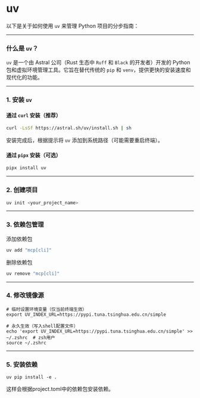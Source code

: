 # uv
以下是关于如何使用 `uv` 来管理 Python 项目的分步指南：

---

### 什么是 `uv`？
`uv` 是一个由 Astral 公司（Rust 生态中 `Ruff` 和 `Black` 的开发者）开发的 Python 包和虚拟环境管理工具。它旨在替代传统的 `pip` 和 `venv`，提供更快的安装速度和现代化的功能。

---

### 1. 安装 `uv`

#### 通过 `curl` 安装（推荐）
```bash
curl -LsSf https://astral.sh/uv/install.sh | sh
```
安装完成后，根据提示将 `uv` 添加到系统路径（可能需要重启终端）。

#### 通过 `pipx` 安装（可选）
```bash
pipx install uv
```

---

### 2. 创建项目
```bash
uv init <your_project_name>
```

---

### 3. 依赖包管理
添加依赖包
```bash
uv add "mcp[cli]"
```

删除依赖包
```bash
uv remove "mcp[cli]"
```

---

### 4. 修改镜像源
```shell
# 临时设置环境变量（仅当前终端生效）
export UV_INDEX_URL=https://pypi.tuna.tsinghua.edu.cn/simple

# 永久生效（写入shell配置文件）
echo 'export UV_INDEX_URL=https://pypi.tuna.tsinghua.edu.cn/simple' >> ~/.zshrc  # zsh用户
source ~/.zshrc
```

--- 

### 5. 安装依赖
```shell
uv pip install -e .
```
这样会根据project.toml中的依赖包安装依赖。